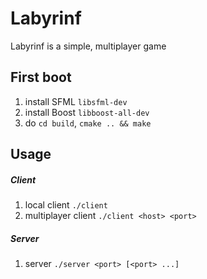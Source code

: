 # Labyrinf

Labyrinf is a simple, multiplayer game

## First boot

1. install SFML `libsfml-dev`
2. install Boost `libboost-all-dev`
3. do `cd build`, `cmake .. && make`

## Usage

#####  Client
1. local client `./client`
2. multiplayer client `./client <host> <port>`

#####  Server
1. server `./server <port> [<port> ...]`
